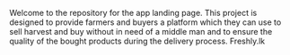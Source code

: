Welcome to the repository for the app landing page. This project is designed to provide farmers and buyers a platform which they can use to sell harvest and buy without in need of a middle man and to ensure the quality of the bought products during the delivery process. Freshly.lk
